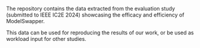 The repository contains the data extracted from the evaluation study (submitted to IEEE IC2E 2024) showcasing the efficacy and efficiency of ModelSwapper.

This data can be used for reproducing the results of our work, or be used as workload input for other studies.
